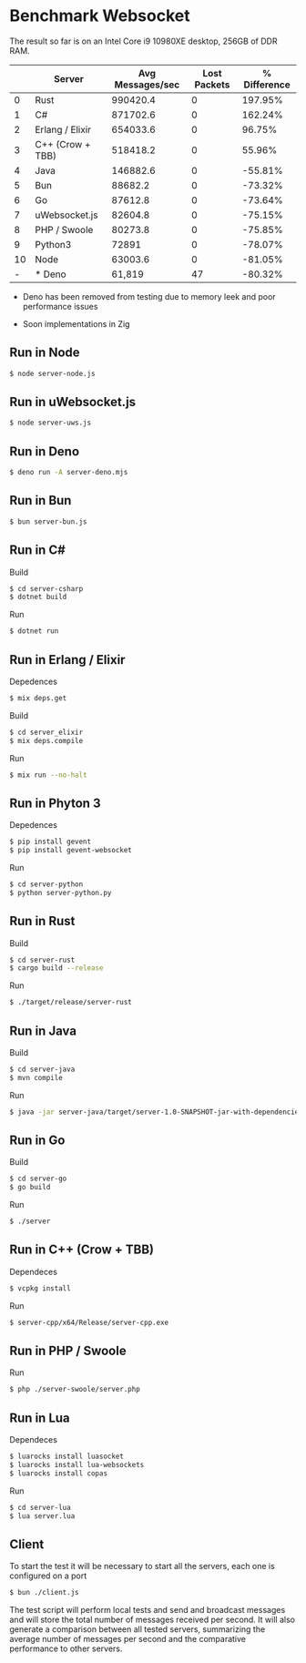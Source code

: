 Benchmark Websocket
=========================

The result so far is on an Intel Core i9 10980XE desktop, 256GB of DDR RAM.

|    | Server           | Avg Messages/sec | Lost Packets | % Difference |
|----|------------------|------------------|--------------|--------------|
|  0 | Rust             | 990420.4         | 0            | 197.95%      |
|  1 | C#               | 871702.6         | 0            | 162.24%      |
|  2 | Erlang / Elixir  | 654033.6         | 0            | 96.75%       |
|  3 | C++ (Crow + TBB) | 518418.2         | 0            | 55.96%       |
|  4 | Java             | 146882.6         | 0            | -55.81%      |
|  5 | Bun              | 88682.2          | 0            | -73.32%      |
|  6 | Go               | 87612.8          | 0            | -73.64%      |
|  7 | uWebsocket.js    | 82604.8          | 0            | -75.15%      |
|  8 | PHP / Swoole     | 80273.8          | 0            | -75.85%      |
|  9 | Python3          | 72891            | 0            | -78.07%      |
| 10 | Node             | 63003.6          | 0            | -81.05%      |
| -  | * Deno           | 61,819           | 47           | -80.32%      | 

* Deno has been removed from testing due to memory leek and poor performance issues

* Soon implementations in Zig 

Run in Node
-------------

```bash
$ node server-node.js
```

Run in uWebsocket.js
-------------

```bash
$ node server-uws.js
```

Run in Deno
-------------

```bash
$ deno run -A server-deno.mjs
```

Run in Bun
-------------

```bash
$ bun server-bun.js
```

Run in C#
-------------

Build
```bash
$ cd server-csharp 
$ dotnet build
```

Run
```bash
$ dotnet run
```

Run in Erlang / Elixir
-------------

Depedences 
```bash
$ mix deps.get 
```

Build
```bash
$ cd server_elixir
$ mix deps.compile
```

Run
```bash
$ mix run --no-halt
```

Run in Phyton 3
-------------

Depedences 
```bash
$ pip install gevent
$ pip install gevent-websocket
```

Run
```bash
$ cd server-python
$ python server-python.py
```

Run in Rust
-------------

Build
```bash
$ cd server-rust
$ cargo build --release
```

Run
```bash
$ ./target/release/server-rust
```

Run in Java
-------------

Build
```bash
$ cd server-java
$ mvn compile
```

Run
```bash
$ java -jar server-java/target/server-1.0-SNAPSHOT-jar-with-dependencies.jar
```

Run in Go
-------------

Build
```bash
$ cd server-go
$ go build
```

Run
```bash
$ ./server
```

Run in C++ (Crow + TBB)
-------------

Dependeces 
```bash
$ vcpkg install
```

Run
```bash
$ server-cpp/x64/Release/server-cpp.exe
```

Run in PHP / Swoole
-------------

Run
```bash
$ php ./server-swoole/server.php
```

Run in Lua
-------------

Dependeces 
```bash
$ luarocks install luasocket
$ luarocks install lua-websockets
$ luarocks install copas
```

Run
```bash
$ cd server-lua
$ lua server.lua
```

## Client 

To start the test it will be necessary to start all the servers, each one is configured on a port

```bash
$ bun ./client.js
```

The test script will perform local tests and send and broadcast messages and will store the total number of messages received per second. It will also generate a comparison between all tested servers, summarizing the average number of messages per second and the comparative performance to other servers.